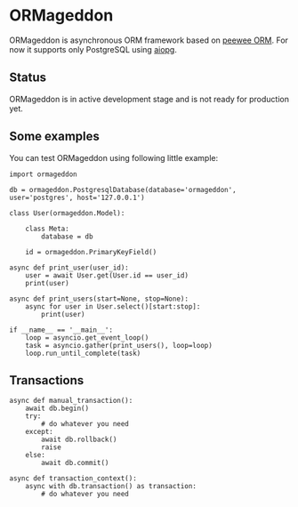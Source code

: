 # ORMageddon

ORMageddon is asynchronous ORM framework based on [peewee ORM](https://github.com/coleifer/peewee). For now it supports only PostgreSQL using [aiopg](https://github.com/aio-libs/aiopg).

Status
------
ORMageddon is in active development stage and is not ready for production yet.

Some examples
-------------
You can test ORMageddon using following little example:

    import ormageddon
    
    db = ormageddon.PostgresqlDatabase(database='ormageddon', user='postgres', host='127.0.0.1')
    
    class User(ormageddon.Model):
    
        class Meta:
            database = db
    
        id = ormageddon.PrimaryKeyField()
        
    async def print_user(user_id):
        user = await User.get(User.id == user_id)
        print(user)
        
    async def print_users(start=None, stop=None):
        async for user in User.select()[start:stop]:
            print(user)
            
    if __name__ == '__main__':
        loop = asyncio.get_event_loop()
        task = asyncio.gather(print_users(), loop=loop)
        loop.run_until_complete(task)

Transactions
------------

    async def manual_transaction():
        await db.begin()
        try:
            # do whatever you need
        except:
            await db.rollback()
            raise
        else:
            await db.commit()
        
    async def transaction_context():
        async with db.transaction() as transaction:
            # do whatever you need
